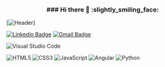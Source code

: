 
<h3 align='center'> ### Hi there 👋 :slightly_smiling_face:</h3>

[![Header](https://images6.alphacoders.com/124/thumb-350-1243346.png "Header")]

[![Linkedin Badge](https://img.shields.io/badge/-justine_pham-blue?style=flat-square&logo=Linkedin&logoColor=white&link=https://www.linkedin.com/in/zvs/)](https://www.linkedin.com/in/justine-pham-bbb953a3/)
[![Gmail Badge](https://img.shields.io/badge/-tinemanalili@gmail.com-c14438?style=flat-square&logo=Gmail&logoColor=white&link=mailto:zvsedano@gmail.com)](mailto:tinemanalili@gmail.com)

![Visual Studio Code](https://img.shields.io/badge/Visual%20Studio%20Code-0078d7.svg?style=for-the-badge&logo=visual-studio-code&logoColor=white)
<br>

![HTML5](https://img.shields.io/badge/html5-%23E34F26.svg?style=for-the-badge&logo=html5&logoColor=white)
![CSS3](https://img.shields.io/badge/css3-%231572B6.svg?style=for-the-badge&logo=css3&logoColor=white)
![JavaScript](https://img.shields.io/badge/javascript-%23323330.svg?style=for-the-badge&logo=javascript&logoColor=%23F7DF1E)
![Angular](https://img.shields.io/badge/Angular-DD0031?style=for-the-badge&logo=angular&logoColor=white)
![Python](https://img.shields.io/badge/python-3670A0?style=for-the-badge&logo=python&logoColor=ffdd54)
<br>
<!--
**JustinePham/JustinePham** is a ✨ _special_ ✨ repository because its `README.md` (this file) appears on your GitHub profile.

Here are some ideas to get you started:

- 🔭 I’m currently working on ...
- 🌱 I’m currently learning ...
- 👯 I’m looking to collaborate on ...
- 🤔 I’m looking for help with ...
- 💬 Ask me about ...
- 📫 How to reach me: ...
- 😄 Pronouns: ...
- ⚡ Fun fact: ...
-->
